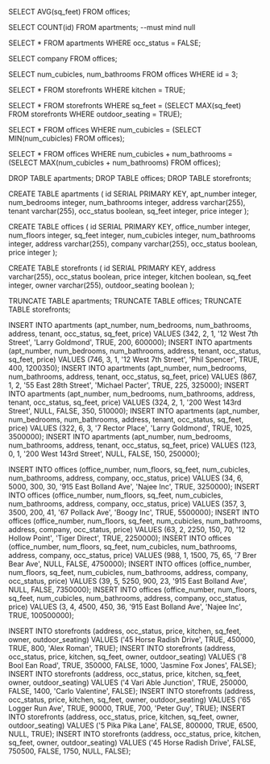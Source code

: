 

SELECT AVG(sq_feet) FROM offices;

SELECT COUNT(id) FROM apartments; --must mind null

SELECT * FROM apartments WHERE occ_status = FALSE;

SELECT company FROM offices;

SELECT num_cubicles, num_bathrooms FROM offices WHERE id = 3;

SELECT * FROM storefronts WHERE kitchen = TRUE;

SELECT * FROM storefronts WHERE sq_feet = (SELECT MAX(sq_feet) FROM storefronts WHERE outdoor_seating = TRUE);

SELECT * FROM offices WHERE num_cubicles = (SELECT MIN(num_cubicles) FROM offices);

SELECT * FROM offices WHERE num_cubicles + num_bathrooms = (SELECT MAX(num_cubicles + num_bathrooms) FROM offices);

DROP TABLE apartments;
DROP TABLE offices;
DROP TABLE storefronts;

CREATE TABLE apartments (
  id SERIAL PRIMARY KEY,
  apt_number integer,
  num_bedrooms integer,
  num_bathrooms integer,
  address varchar(255),
  tenant varchar(255),
  occ_status boolean,
  sq_feet integer,
  price integer
);

CREATE TABLE offices (
  id SERIAL PRIMARY KEY,
  office_number integer,
  num_floors integer,
  sq_feet integer,
  num_cubicles integer,
  num_bathrooms integer,
  address varchar(255),
  company varchar(255),
  occ_status boolean,
  price integer
);

CREATE TABLE storefronts (
  id SERIAL PRIMARY KEY,
  address varchar(255),
  occ_status boolean,
  price integer,
  kitchen boolean,
  sq_feet integer,
  owner varchar(255),
  outdoor_seating boolean
);

TRUNCATE TABLE apartments;
TRUNCATE TABLE offices;
TRUNCATE TABLE storefronts;

INSERT INTO apartments (apt_number, num_bedrooms, num_bathrooms, address, tenant, occ_status, sq_feet, price) VALUES (342, 2, 1, '12 West 7th Street', 'Larry Goldmond', TRUE, 200, 600000);
INSERT INTO apartments (apt_number, num_bedrooms, num_bathrooms, address, tenant, occ_status, sq_feet, price) VALUES (746, 3, 1, '12 West 7th Street', 'Phil Spencer', TRUE, 400, 1200350);
INSERT INTO apartments (apt_number, num_bedrooms, num_bathrooms, address, tenant, occ_status, sq_feet, price) VALUES (867, 1, 2, '55 East 28th Street', 'Michael Pacter', TRUE, 225, 325000);
INSERT INTO apartments (apt_number, num_bedrooms, num_bathrooms, address, tenant, occ_status, sq_feet, price) VALUES (324, 2, 1, '200 West 143rd Street', NULL, FALSE, 350, 510000);
INSERT INTO apartments (apt_number, num_bedrooms, num_bathrooms, address, tenant, occ_status, sq_feet, price) VALUES (322, 6, 3, '7 Rector Place', 'Larry Goldmond', TRUE, 1025, 3500000);
INSERT INTO apartments (apt_number, num_bedrooms, num_bathrooms, address, tenant, occ_status, sq_feet, price) VALUES (123, 0, 1, '200 West 143rd Street', NULL, FALSE, 150, 250000);

INSERT INTO offices (office_number, num_floors, sq_feet, num_cubicles, num_bathrooms, address, company, occ_status, price) VALUES (34, 6, 5000, 300, 30, '915 East Bolland Ave', 'Najee Inc', TRUE, 3250000);
INSERT INTO offices (office_number, num_floors, sq_feet, num_cubicles, num_bathrooms, address, company, occ_status, price) VALUES (357, 3, 3500, 200, 41, '67 Pollack Ave', 'Boogy Inc', TRUE, 5500000);
INSERT INTO offices (office_number, num_floors, sq_feet, num_cubicles, num_bathrooms, address, company, occ_status, price) VALUES (63, 2, 2250, 150, 70, '12 Hollow Point', 'Tiger Direct', TRUE, 2250000);
INSERT INTO offices (office_number, num_floors, sq_feet, num_cubicles, num_bathrooms, address, company, occ_status, price) VALUES (988, 1, 1500, 75, 65, '7 Brer Bear Ave', NULL, FALSE, 4750000);
INSERT INTO offices (office_number, num_floors, sq_feet, num_cubicles, num_bathrooms, address, company, occ_status, price) VALUES (39, 5, 5250, 900, 23, '915 East Bolland Ave', NULL, FALSE, 7350000);
INSERT INTO offices (office_number, num_floors, sq_feet, num_cubicles, num_bathrooms, address, company, occ_status, price) VALUES (3, 4, 4500, 450, 36, '915 East Bolland Ave', 'Najee Inc', TRUE, 100500000);

INSERT INTO storefronts (address, occ_status, price, kitchen, sq_feet, owner, outdoor_seating) VALUES ('45 Horse Radish Drive', TRUE, 450000, TRUE, 800, 'Alex Roman', TRUE);
INSERT INTO storefronts (address, occ_status, price, kitchen, sq_feet, owner, outdoor_seating) VALUES ('8 Bool Ean Road', TRUE, 350000, FALSE, 1000, 'Jasmine Fox Jones', FALSE);
INSERT INTO storefronts (address, occ_status, price, kitchen, sq_feet, owner, outdoor_seating) VALUES ('4 Vari Able Junction', TRUE, 250000, FALSE, 1400, 'Carlo Valentine', FALSE);
INSERT INTO storefronts (address, occ_status, price, kitchen, sq_feet, owner, outdoor_seating) VALUES ('65 Logger Run Ave', TRUE, 90000, TRUE, 700, 'Peter Guy', TRUE);
INSERT INTO storefronts (address, occ_status, price, kitchen, sq_feet, owner, outdoor_seating) VALUES ('5 Pika Pika Lane', FALSE, 800000, TRUE, 6500, NULL, TRUE);
INSERT INTO storefronts (address, occ_status, price, kitchen, sq_feet, owner, outdoor_seating) VALUES ('45 Horse Radish Drive', FALSE, 750500, FALSE, 1750, NULL, FALSE);


